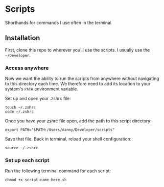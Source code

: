 # Scripts

Shorthands for commands I use often in the terminal.

## Installation

First, clone this repo to wherever you'll use the scripts. I usually use the `~/Developer`.

### Access anywhere

Now we want the ability to run the scripts from anywhere without navigating to this directory each time. We therefore need to add its location to your system's `PATH` environment variable.

Set up and open your .zshrc file:

```shell
touch ~/.zshrc
code ~/.zshrc
```

Once you have your zshrc file open, add the path to this script directory:

```
export PATH="$PATH:/Users/danny/Developer/scripts"
```

Save that file. Back in terminal, reload your shell configuration:

```shell
source ~/.zshrc
```

### Set up each script

Run the following terminal command for each script:

```shell
chmod +x script-name-here.sh
```
